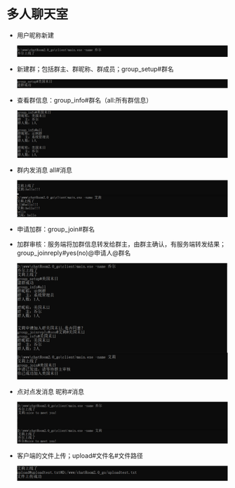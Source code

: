 # 多人聊天室
- 用户昵称新建

  ![image-20200621195736791](imgs/image-20200621195736791.png)

- 新建群；包括群主、群昵称、群成员；group_setup#群名

  ![image-20200621195915879](imgs/image-20200621195915879.png)

- 查看群信息：group_info#群名（all:所有群信息）

  ![image-20200621200009457](imgs/image-20200621200009457.png)

- 群内发消息 all#消息

  ![image-20200621200247854](imgs/image-20200621200247854.png)

- 申请加群：group_join#群名

- 加群审核：服务端将加群信息转发给群主，由群主确认，有服务端转发结果；group_joinreply#yes(no)@申请人@群名

  ![image-20200621233043436](imgs/image-20200621233043436.png)

- 点对点发消息 昵称#消息

  ![image-20200621200523464](imgs/image-20200621200523464.png)

- 客户端的文件上传；upload#文件名#文件路径

  ![image-20200622000258487](imgs/image-20200622000258487.png)

  

